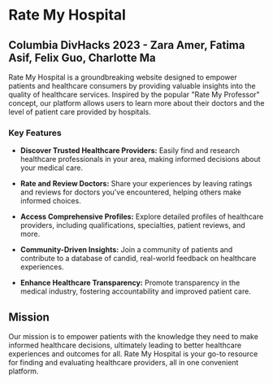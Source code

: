 # Rate My Hospital

## Columbia DivHacks 2023 - Zara Amer, Fatima Asif, Felix Guo, Charlotte Ma

Rate My Hospital is a groundbreaking website designed to empower patients and healthcare consumers by providing valuable insights into the quality of healthcare services. Inspired by the popular "Rate My Professor" concept, our platform allows users to learn more about their doctors and the level of patient care provided by hospitals.

### Key Features

- **Discover Trusted Healthcare Providers:** Easily find and research healthcare professionals in your area, making informed decisions about your medical care.

- **Rate and Review Doctors:** Share your experiences by leaving ratings and reviews for doctors you've encountered, helping others make informed choices.

- **Access Comprehensive Profiles:** Explore detailed profiles of healthcare providers, including qualifications, specialties, patient reviews, and more.

- **Community-Driven Insights:** Join a community of patients and contribute to a database of candid, real-world feedback on healthcare experiences.

- **Enhance Healthcare Transparency:** Promote transparency in the medical industry, fostering accountability and improved patient care.

## Mission

Our mission is to empower patients with the knowledge they need to make informed healthcare decisions, ultimately leading to better healthcare experiences and outcomes for all. Rate My Hospital is your go-to resource for finding and evaluating healthcare providers, all in one convenient platform.






